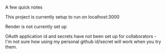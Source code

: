 A few quick notes

This project is currently setup to run on localhost:3000

Render is not currently set up

OAuth application id and secrets have not been set up for collaborators - I'm not sure how using my personal github id/secret will work when you try them.
